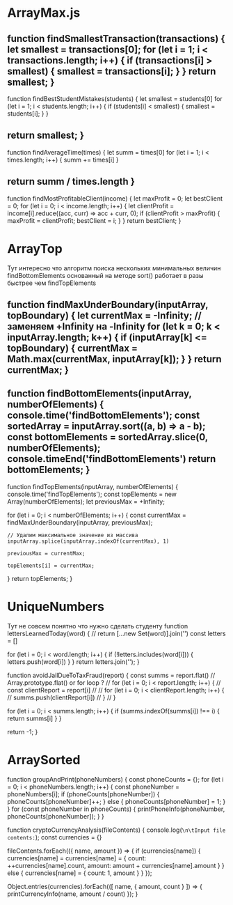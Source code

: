 # ArrayMax.js
function findSmallestTransaction(transactions) {
  let smallest = transactions[0];
  for (let i = 1; i < transactions.length; i++) {
    if (transactions[i] > smallest) {
      smallest = transactions[i];
    }
  }
  return smallest;
}
---
function findBestStudentMistakes(students) {
  let smallest = students[0]
  for (let i = 1; i < students.length; i++) {
    if (students[i] < smallest) {
      smallest = students[i];
    }
  }

  return smallest;
}
---
function findAverageTime(times) {
  let summ = times[0]
  for (let i = 1; i < times.length; i++) {
    summ += times[i]
  }

  return summ / times.length
}
---
function findMostProfitableClient(income) {
  let maxProfit = 0;
  let bestClient = 0;
  for (let i = 0; i < income.length; i++) {
    let clientProfit = income[i].reduce((acc, curr) => acc + curr, 0);
    if (clientProfit > maxProfit) {
      maxProfit = clientProfit;
      bestClient = i;
    }
  }
  return bestClient;
}


# ArrayTop
Тут интересно что алгоритм поиска нескольких минимальных величин findBottomElements основанный на методе sort() работает в разы быстрее чем findTopElements

function findMaxUnderBoundary(inputArray, topBoundary) {
  let currentMax = -Infinity; // заменяем +Infinity на -Infinity
  for (let k = 0; k < inputArray.length; k++) {
    if (inputArray[k] <= topBoundary) {
      currentMax = Math.max(currentMax, inputArray[k]);
    }
  }
  return currentMax;
}
---
function findBottomElements(inputArray, numberOfElements) {
  console.time('findBottomElements');
  const sortedArray = inputArray.sort((a, b) => a - b);
  const bottomElements = sortedArray.slice(0, numberOfElements);
  console.timeEnd('findBottomElements')
  return bottomElements;
}
---
function findTopElements(inputArray, numberOfElements) {
  console.time('findTopElements');
  const topElements = new Array(numberOfElements);
  let previousMax = +Infinity;

  for (let i = 0; i < numberOfElements; i++) {
    const currentMax = findMaxUnderBoundary(inputArray, previousMax);

    // Удалим максимальное значение из массива
    inputArray.splice(inputArray.indexOf(currentMax), 1)

    previousMax = currentMax;

    topElements[i] = currentMax;
  }
  return topElements;
}

# UniqueNumbers
Тут не совсем понятно что нужно сделать студенту
function lettersLearnedToday(word) {
  // return [...new Set(word)].join('')
  const letters = []

  for (let i = 0; i < word.length; i++) {
    if (!letters.includes(word[i])) {
      letters.push(word[i])
    }
  }
  return letters.join('');
}

function avoidJailDueToTaxFraud(report) {
  const summs = report.flat()
  // Array.prototype.flat() or for loop ?
  // for (let i = 0; i < report.length; i++) {
  //   const clientReport = report[i]
  //
  //   for (let i = 0; i < clientReport.length; i++) {
  //     summs.push(clientReport[i])
  //   }
  // }

  for (let i = 0; i < summs.length; i++) {
    if (summs.indexOf(summs[i]) !== i) {
      return summs[i]
    }
  }

  return -1;
}

# ArraySorted
function groupAndPrint(phoneNumbers) {
  const phoneCounts = {};
  for (let i = 0; i < phoneNumbers.length; i++) {
    const phoneNumber = phoneNumbers[i];
    if (phoneCounts[phoneNumber]) {
      phoneCounts[phoneNumber]++;
    } else {
      phoneCounts[phoneNumber] = 1;
    }
  }
  for (const phoneNumber in phoneCounts) {
    printPhoneInfo(phoneNumber, phoneCounts[phoneNumber]);
  }
}

function cryptoCurrencyAnalysis(fileContents) {
  console.log(`\n\tInput file contents:`);
  const currencies = {}

  fileContents.forEach(({ name, amount }) => {
    if (currencies[name]) {
      currencies[name] = currencies[name] = {
        count: ++currencies[name].count,
        amount: amount + currencies[name].amount
      }
    } else {
      currencies[name] = {
        count: 1,
        amount
      }
    }
  });

  Object.entries(currencies).forEach(([ name, { amount, count } ]) => {
    printCurrencyInfo(name, amount / count)
  });
}
